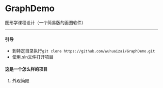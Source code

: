 # GraphDemo

图形学课程设计（一个简易版的画图软件）

------

#### 引导

- 到特定目录执行`git clone https://github.com/wuhuaizai/GraphDemo.git`
- 使用.sln文件打开项目

#### 这是一个怎么样的项目

1. 外观简陋

   
